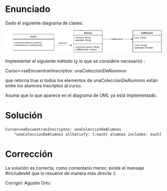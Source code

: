 # Enunciado

Dado el siguiente diagrama de clases

![UML](Pregunta2.png)

Implementar el siguiente método (y lo que se considere necesario) :

Curso>>seEncuentranInscriptos: unaColeccionDeAlumnos

que retorna true si todos los elementos de unaColeccionDeAlumnos están entre los alumnos inscriptos al curso.

Asuma que lo que aparece en el diagrama de UML ya está implementado.

# Solución

```smalltalk
Curso>>seEncuentranInscriptos: unaColeccionDeAlumnos
    ^unaColeccionDeAlumnos allSatisfy: [:each| alumnos includes: each]
```

# Corrección

La solución es correcta; como comentario menor, existe el mensaje #includesAll que lo resuelve de manera más directa :)

Corrigió: Agustín Ortu